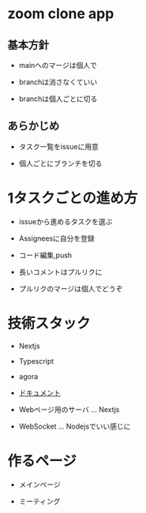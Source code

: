 # zoom clone app

## 基本方針

- mainへのマージは個人で

- branchは消さなくていい

- branchは個人ごとに切る

## あらかじめ

- タスク一覧をissueに用意

- 個人ごとにブランチを切る

# 1タスクごとの進め方

- issueから進めるタスクを選ぶ

- Assigneesに自分を登録

- コード編集,push

- 長いコメントはプルリクに

- プルリクのマージは個人でどうぞ

# 技術スタック

- Nextjs

- Typescript

- agora

- [ドキュメント](https://docs.agora.io/en/interactive-live-streaming/get-started/get-started-sdk?platform=web)

- Webページ用のサーバ ... Nextjs

- WebSocket ... Nodejsでいい感じに

# 作るページ

- メインページ

- ミーティング
